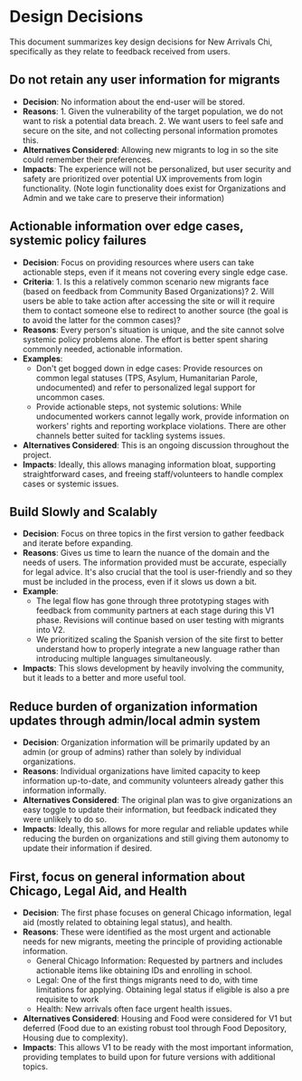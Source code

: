 # Design Decisions

This document summarizes key design decisions for New Arrivals Chi, specifically as they relate to feedback received from users.

## Do not retain any user information for migrants

- **Decision**: No information about the end-user will be stored.
- **Reasons**: 1. Given the vulnerability of the target population, we do not want to risk a potential data breach. 2. We want users to feel safe and secure on the site, and not collecting personal information promotes this.
- **Alternatives Considered**: Allowing new migrants to log in so the site could remember their preferences.
- **Impacts**: The experience will not be personalized, but user security and safety are prioritized over potential UX improvements from login functionality. (Note login functionality does exist for Organizations and Admin and we take care to preserve their information)

## Actionable information over edge cases, systemic policy failures

- **Decision**: Focus on providing resources where users can take actionable steps, even if it means not covering every single edge case.
- **Criteria**: 1. Is this a relatively common scenario new migrants face (based on feedback from Community Based Organizations)? 2. Will users be able to take action after accessing the site or will it require them to contact someone else to redirect to another source (the goal is to avoid the latter for the common cases)?
- **Reasons**: Every person's situation is unique, and the site cannot solve systemic policy problems alone. The effort is better spent sharing commonly needed, actionable information.
- **Examples**:
  - Don't get bogged down in edge cases: Provide resources on common legal statuses (TPS, Asylum, Humanitarian Parole, undocumented) and refer to personalized legal support for uncommon cases.
  - Provide actionable steps, not systemic solutions: While undocumented workers cannot legally work, provide information on workers' rights and reporting workplace violations. There are other channels better suited for tackling systems issues.
- **Alternatives Considered**: This is an ongoing discussion throughout the project.
- **Impacts**: Ideally, this allows managing information bloat, supporting straightforward cases, and freeing staff/volunteers to handle complex cases or systemic issues.

## Build Slowly and Scalably

- **Decision**: Focus on three topics in the first version to gather feedback and iterate before expanding.
- **Reasons**: Gives us time to learn the nuance of the domain and the needs of users. The information provided must be accurate, especially for legal advice. It's also crucial that the tool is user-friendly and so they must be included in the process, even if it slows us down a bit.
- **Example**:
  - The legal flow has gone through three prototyping stages with feedback from community partners at each stage during this V1 phase. Revisions will continue based on user testing with migrants into V2.
  - We prioritized scaling the Spanish version of the site first to better understand how to properly integrate a new language rather than introducing multiple languages simultaneously. 
- **Impacts**: This slows development by heavily involving the community, but it leads to a better and more useful tool.

## Reduce burden of organization information updates through admin/local admin system

- **Decision**: Organization information will be primarily updated by an admin (or group of admins) rather than solely by individual organizations.
- **Reasons**: Individual organizations have limited capacity to keep information up-to-date, and community volunteers already gather this information informally.
- **Alternatives Considered**: The original plan was to give organizations an easy toggle to update their information, but feedback indicated they were unlikely to do so.
- **Impacts**: Ideally, this allows for more regular and reliable updates while reducing the burden on organizations and still giving them autonomy to update their information if desired.

## First, focus on general information about Chicago, Legal Aid, and Health

- **Decision**: The first phase focuses on general Chicago information, legal aid (mostly related to obtaining legal status), and health.
- **Reasons**: These were identified as the most urgent and actionable needs for new migrants, meeting the principle of providing actionable information.
  - General Chicago Information: Requested by partners and includes actionable items like obtaining IDs and enrolling in school.
  - Legal: One of the first things migrants need to do, with time limitations for applying. Obtaining legal status if eligible is also a pre requisite to work
  - Health: New arrivals often face urgent health issues.
- **Alternatives Considered**: Housing and Food were considered for V1 but deferred (Food due to an existing robust tool through Food Depository, Housing due to complexity).
- **Impacts**: This allows V1 to be ready with the most important information, providing templates to build upon for future versions with additional topics.
